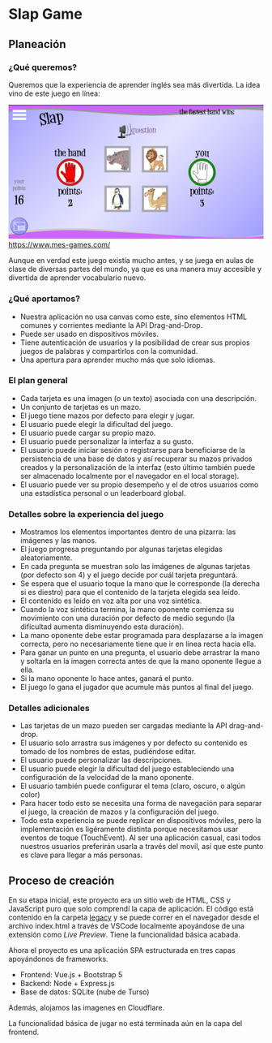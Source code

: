 # Slap Game

## Planeación

### ¿Qué queremos?

Queremos que la experiencia de aprender inglés sea más divertida. La idea vino de este juego en línea:

![[captura del juego que nos inspiró]](./.readme-images/inspiration.png)
https://www.mes-games.com/

Aunque en verdad este juego existía mucho antes, y se juega en aulas de clase de diversas partes del mundo, ya que es una manera muy accesible y divertida de aprender vocabulario nuevo.

### ¿Qué aportamos?

- Nuestra aplicación no usa canvas como este, sino elementos HTML comunes y corrientes mediante la API Drag-and-Drop.
- Puede ser usado en dispositivos móviles.
- Tiene autenticación de usuarios y la posibilidad de crear sus propios juegos de palabras y compartirlos con la comunidad.
- Una apertura para aprender mucho más que solo idiomas.

### El plan general

- Cada tarjeta es una imagen (o un texto) asociada con una descripción.
- Un conjunto de tarjetas es un mazo.
- El juego tiene mazos por defecto para elegir y jugar.
- El usuario puede elegir la dificultad del juego.
- El usuario puede cargar su propio mazo.
- El usuario puede personalizar la interfaz a su gusto.
- El usuario puede iniciar sesión o registrarse para beneficiarse de la persistencia de una base de datos y así recuperar su mazos privados creados y la personalización de la interfaz (esto último también puede ser almacenado localmente por el navegador en el local storage).
- El usuario puede ver su propio desempeño y el de otros usuarios como una estadística personal o un leaderboard global.

### Detalles sobre la experiencia del juego

- Mostramos los elementos importantes dentro de una pizarra: las imágenes y las manos.
- El juego progresa preguntando por algunas tarjetas elegidas aleatoriamente.
- En cada pregunta se muestran solo las imágenes de algunas tarjetas (por defecto son 4) y el juego decide por cuál tarjeta preguntará.
- Se espera que el usuario toque la mano que le corresponde (la derecha si es diestro) para que el contenido de la tarjeta elegida sea leído.
- El contenido es leído en voz alta por una voz sintética.
- Cuando la voz sintética termina, la mano oponente comienza su movimiento con una duración por defecto de medio segundo (la dificultad aumenta disminuyendo esta duración).
- La mano oponente debe estar programada para desplazarse a la imagen correcta, pero no necesariamente tiene que ir en línea recta hacia ella.
- Para ganar un punto en una pregunta, el usuario debe arrastrar la mano y soltarla en la imagen correcta antes de que la mano oponente llegue a ella.
- Si la mano oponente lo hace antes, ganará el punto.
- El juego lo gana el jugador que acumule más puntos al final del juego.

### Detalles adicionales

- Las tarjetas de un mazo pueden ser cargadas mediante la API drag-and-drop.
- El usuario solo arrastra sus imágenes y por defecto su contenido es tomado de los nombres de estas, pudiéndose editar.
- El usuario puede personalizar las descripciones.
- El usuario puede elegir la dificultad del juego estableciendo una configuración de la velocidad de la mano oponente.
- El usuario también puede configurar el tema (claro, oscuro, o algún color)
- Para hacer todo esto se necesita una forma de navegación para separar el juego, la creación de mazos y la configuración del juego.
- Todo esta experiencia se puede replicar en dispositivos móviles, pero la implementación es ligéramente distinta porque necesitamos usar eventos de toque (TouchEvent). Al ser una aplicación casual, casi todos nuestros usuarios preferirán usarla a través del movil, así que este punto es clave para llegar a más personas.

## Proceso de creación

En su etapa inicial, este proyecto era un sitio web de HTML, CSS y JavaScript puro que solo comprendí la capa de aplicación. El código está contenido en la carpeta [legacy](./legacy/) y se puede correr en el navegador desde el archivo index.html a través de VSCode localmente apoyándose de una extensión como _Live Preview_. Tiene la funcionalidad básica acabada.

Ahora el proyecto es una aplicación SPA estructurada en tres capas apoyándonos de frameworks.

- Frontend: Vue.js + Bootstrap 5
- Backend: Node + Express.js
- Base de datos: SQLite (nube de Turso)

Además, alojamos las imagenes en Cloudflare.

La funcionalidad básica de jugar no está terminada aún en la capa del frontend.
